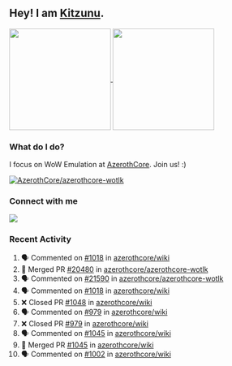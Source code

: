 ## Hey! I am [Kitzunu](https://Github.com/Kitzunu).

<!--
[![Kitzunu's Github stats](https://github-readme-stats.vercel.app/api?username=kitzunu&theme=github_dark&show_icons=true&number_format=long)](https://github.com/Kitzunu)

[![Kitzunu's Language stats](https://github-readme-stats.vercel.app/api/top-langs/?username=Kitzunu&layout=donut&theme=github_dark)](https://github.com/Kitzunu)
-->

<a href="https://github.com/Kitzunu">
  <img height=200 align="center" src="https://github-readme-stats.vercel.app/api?username=kitzunu&theme=github_dark&show_icons=true&number_format=long" />
</a>
<a href="https://github.com/Kitzunu">
  <img height=200 align="center" src="https://github-readme-stats.vercel.app/api/top-langs/?username=Kitzunu&layout=donut&theme=github_dark" />
</a>

### What do I do?

I focus on WoW Emulation at [AzerothCore](https://github.com/AzerothCore). Join us! :)

[![AzerothCore/azerothcore-wotlk](https://github-readme-stats.vercel.app/api/pin/?username=AzerothCore&repo=azerothcore-wotlk&theme=github_dark&show_owner=true)](https://github.com/azerothcore/azerothcore-wotlk)

### Connect with me
[![](https://img.shields.io/badge/AzerothCore%20Discord-Connect%20with%20me!-green)](https://discord.com/invite/gkt4y2x)

### Recent Activity

<!--START_SECTION:activity-->
1. 🗣 Commented on [#1018](https://github.com/azerothcore/wiki/pull/1018#issuecomment-2692469477) in [azerothcore/wiki](https://github.com/azerothcore/wiki)
2. 🎉 Merged PR [#20480](https://github.com/azerothcore/azerothcore-wotlk/pull/20480) in [azerothcore/azerothcore-wotlk](https://github.com/azerothcore/azerothcore-wotlk)
3. 🗣 Commented on [#21590](https://github.com/azerothcore/azerothcore-wotlk/pull/21590#issuecomment-2692468463) in [azerothcore/azerothcore-wotlk](https://github.com/azerothcore/azerothcore-wotlk)
4. 🗣 Commented on [#1018](https://github.com/azerothcore/wiki/pull/1018#issuecomment-2677108441) in [azerothcore/wiki](https://github.com/azerothcore/wiki)
5. ❌ Closed PR [#1048](https://github.com/azerothcore/wiki/pull/1048) in [azerothcore/wiki](https://github.com/azerothcore/wiki)
6. 🗣 Commented on [#979](https://github.com/azerothcore/wiki/pull/979#issuecomment-2677101217) in [azerothcore/wiki](https://github.com/azerothcore/wiki)
7. ❌ Closed PR [#979](https://github.com/azerothcore/wiki/pull/979) in [azerothcore/wiki](https://github.com/azerothcore/wiki)
8. 🗣 Commented on [#1045](https://github.com/azerothcore/wiki/pull/1045#issuecomment-2677100849) in [azerothcore/wiki](https://github.com/azerothcore/wiki)
9. 🎉 Merged PR [#1045](https://github.com/azerothcore/wiki/pull/1045) in [azerothcore/wiki](https://github.com/azerothcore/wiki)
10. 🗣 Commented on [#1002](https://github.com/azerothcore/wiki/pull/1002#issuecomment-2677098555) in [azerothcore/wiki](https://github.com/azerothcore/wiki)
<!--END_SECTION:activity-->
